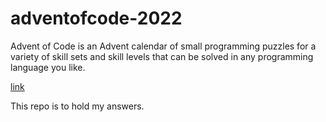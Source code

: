 # adventofcode-2022

Advent of Code is an Advent calendar of small programming puzzles for a variety of skill sets and skill levels that can be solved in any programming language you like.

[link](https://adventofcode.com/2022/about)

This repo is to hold my answers.
